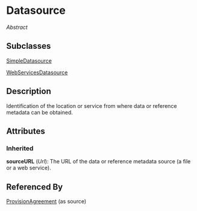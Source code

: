 
# Datasource

*Abstract*



## Subclasses

[SimpleDatasource](SimpleDatasource.md)

[WebServicesDatasource](WebServicesDatasource.md)



## Description

Identification of the location or service from where data or reference metadata can be obtained.


## Attributes

### Inherited

**sourceURL** (*Url*): The URL of the data or reference metadata source (a file or a web service).





## Referenced By

[ProvisionAgreement](ProvisionAgreement.md) (as source)



